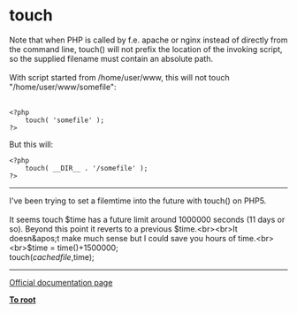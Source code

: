 # touch



Note that when PHP is called by f.e. apache or nginx instead of directly from the command line, touch() will not prefix the location of the invoking script, so the supplied filename must contain an absolute path.<br><br>With script started from /home/user/www, this will not touch "/home/user/www/somefile":<br><br>

```
<?php
    touch( 'somefile' );
?>
```


But this will:



```
<?php
    touch( __DIR__ . '/somefile' );
?>
```
  

---

I&apos;ve been trying to set a filemtime into the future with touch() on PHP5.<br><br>It seems touch $time has a future limit around 1000000 seconds (11 days or so). Beyond this point it reverts to a previous $time.<br><br>It doesn&apos;t make much sense but I could save you hours of time.<br><br>$time = time()+1500000;<br>touch($cachedfile,$time);  

---

[Official documentation page](https://www.php.net/manual/en/function.touch.php)

**[To root](/README.md)**